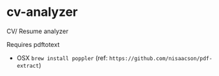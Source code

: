 # cv-analyzer
CV/ Resume analyzer

Requires pdftotext 
- OSX `brew install poppler` (ref: `https://github.com/nisaacson/pdf-extract`)
